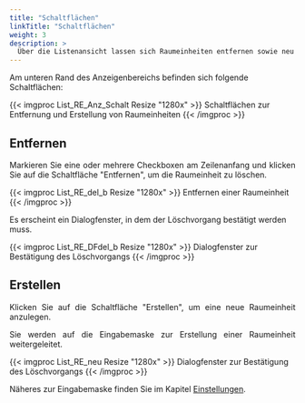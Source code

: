 ```yaml
---
title: "Schaltflächen"
linkTitle: "Schaltflächen"
weight: 3
description: >
  Über die Listenansicht lassen sich Raumeinheiten entfernen sowie neu generieren.
---
```

Am unteren Rand des Anzeigenbereichs befinden sich folgende Schaltflächen:

{{< imgproc List_RE_Anz_Schalt Resize "1280x" >}}
Schaltflächen zur Entfernung und Erstellung von Raumeinheiten
{{< /imgproc >}}

## Entfernen
<p style="text-align: justify"> Markieren Sie eine oder mehrere Checkboxen am Zeilenanfang und klicken Sie auf die Schaltfläche "Entfernen", um die Raumeinheit zu löschen. </p>

{{< imgproc List_RE_del_b Resize "1280x" >}}
Entfernen einer Raumeinheit 
{{< /imgproc >}}

Es erscheint ein Dialogfenster, in dem der Löschvorgang bestätigt werden muss.

{{< imgproc List_RE_DFdel_b Resize "1280x" >}}
Dialogfenster zur Bestätigung des Löschvorgangs 
{{< /imgproc >}}

## Erstellen
<p style="text-align: justify"> Klicken Sie auf die Schaltfläche "Erstellen", um eine neue Raumeinheit anzulegen. </p>

<p style="text-align: justify"> Sie werden auf die Eingabemaske zur Erstellung einer Raumeinheit weitergeleitet. </p>

{{< imgproc List_RE_neu Resize "1280x" >}}
Dialogfenster zur Bestätigung des Löschvorgangs 
{{< /imgproc >}}

<p style="text-align: justify"> Näheres zur Eingabemaske finden Sie im Kapitel <a href="/Einstellungen/Raumeinheiten/#RaumeinheitenErstellen/">Einstellungen</a>. </p>

